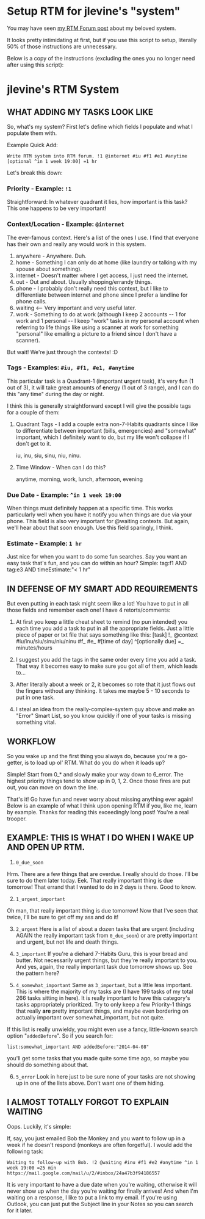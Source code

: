 # Setup RTM for jlevine's "system"

You may have seen [my RTM Forum post](https://www.rememberthemilk.com/forums/tips/18744/) about my beloved system.

It looks pretty intimidating at first, but if you use this script to setup, literally 50% of those instructions are unnecessary.

Below is a copy of the instructions (excluding the ones you no longer need after using this script):

# jlevine's RTM System

## WHAT ADDING MY TASKS LOOK LIKE
So, what's my system? First let's define which fields I populate and what I populate them with.

Example Quick Add:

    Write RTM system into RTM forum. !1 @internet #iu #f1 #e1 #anytime [optional ^in 1 week 19:00] =1 hr

Let's break this down:

### Priority - Example: `!1`
Straightforward: In whatever quadrant it lies, how important is this task? This one happens to be very important!

### Context/Location - Example: `@internet`
The ever-famous context. Here's a list of the ones I use. I find that everyone has their own and really any would work in this system.
1. anywhere - Anywhere. Duh.
2. home - Something I can only do at home (like laundry or talking with my spouse about something).
3. internet - Doesn't matter where I get access, I just need the internet.
4. out - Out and about. Usually shopping/errandy things.
5. phone - I probably don't really need this context, but I like to differentiate between internet and phone since I prefer a landline for phone calls.
6. waiting <-- Very important and very useful later.
7. work - Something to do at work (although I keep 2 accounts -- 1 for work and 1 personal -- I keep "work" tasks in my personal account when referring to life things like using a scanner at work for something "personal" like emailing a picture to a friend since I don't have a scanner).

But wait! We're just through the contexts! :D

### Tags - Examples: `#iu, #f1, #e1, #anytime`
This particular task is a Quadrant-1 (**i**mportant **u**rgent task), it's very **f**un (1 out of 3), it will take great amounts of **e**nergy (1 out of 3 range), and I can do this "any time" during the day or night.

I think this is generally straightforward except I will give the possible tags for a couple of them:

1. Quadrant Tags - I add a couple extra non-7-Habits quadrants since I like to differentiate between important (bills, emergencies) and "somewhat" important, which I definitely want to do, but my life won't collapse if I don't get to it.

    iu, inu, siu, sinu, niu, ninu.

2. Time Window - When can I do this?

    anytime, morning, work, lunch, afternoon, evening

### Due Date - Example: `^in 1 week 19:00`
When things must definitely happen at a specific time. This works particularly well when you have it notify you when things are due via your phone. This field is also very important for @waiting contexts. But again, we'll hear about that soon enough. Use this field sparingly, I think.

### Estimate - Example: `1 hr`
Just nice for when you want to do some fun searches. Say you want an easy task that's fun, and you can do within an hour? Simple:
    tag:f1 AND tag:e3 AND timeEstimate:"< 1 hr"

## IN DEFENSE OF MY SMART ADD REQUIREMENTS
But even putting in each task might seem like a lot! You have to put in all those fields and remember each one! I have 4 retorts/comments:

1. At first you keep a little cheat sheet to remind (no pun intended) you each time you add a task to put in all the appropriate fields. Just a little piece of paper or txt file that says something like this:
  [task] !_ @context #iu/inu/siu/sinu/niu/ninu #f_ #e_ #[time of day] ^[optionally due] =_ minutes/hours

2. I suggest you add the tags in the same order every time you add a task. That way it becomes easy to make sure you got all of them, which leads to...

3. After literally about a week or 2, it becomes so rote that it just flows out the fingers without any thinking. It takes me maybe 5 - 10 seconds to put in one task.

4. I steal an idea from the really-complex-system guy above and make an "Error" Smart List, so you know quickly if one of your tasks is missing something vital.

## WORKFLOW

So you wake up and the first thing you always do, because you're a go-getter, is to load up ol' RTM. What do you do when it loads up?

Simple! Start from 0_* and slowly make your way down to 6_error. The highest priority things tend to show up in 0, 1, 2. Once those fires are put out, you can move on down the line.

That's it! Go have fun and never worry about missing anything ever again! Below is an example of what I think upon opening RTM if you, like me, learn by example. Thanks for reading this exceedingly long post! You're a real trooper.

## EXAMPLE: THIS IS WHAT I DO WHEN I WAKE UP AND OPEN UP RTM.

1. `0_due_soon`

  Hrm. There are a few things that are overdue. I really should do those. I'll be sure to do them later today.
  Eek. That really important thing is due tomorrow!
  That errand that I wanted to do in 2 days is there. Good to know.

2. `1_urgent_important`

  Oh man, that really important thing is due tomorrow! Now that I've seen that twice, I'll be sure to get off my ass and do it!

3. `2_urgent`
  Here is a list of about a dozen tasks that are urgent (including AGAIN the really important task from `0_due_soon`) or are pretty important and urgent, but not life and death things.

4. `3_important`
  If you're a diehard 7-Habits Guru, this is your bread and butter. Not necessarily urgent things, but they're really important to you. And yes, again, the really important task due tomorrow shows up. See the pattern here?

5. `4_somewhat_important`
  Same as `3_important`, but a little less important. This is where the majority of my tasks are (I have 199 tasks of my total 266 tasks sitting in here). It is really important to have this category's tasks appropriately prioritized. Try to only keep a few Priority-1 things that really **are** pretty important things, and maybe even bordering on actually important over somewhat_important, but not quite.

  If this list is really unwieldy, you might even use a fancy, little-known search option "`addedBefore`". So if you search for:

    list:somewhat_important AND addedBefore:"2014-04-08"

  you'll get some tasks that you made quite some time ago, so maybe you should do something about that.

6. `5_error`
  Look in here just to be sure none of your tasks are not showing up in one of the lists above. Don't want one of them hiding.

## I ALMOST TOTALLY FORGOT TO EXPLAIN WAITING
Oops. Luckily, it's simple:

If, say, you just emailed Bob the Monkey and you want to follow up in a week if he doesn't respond (monkeys are often forgetful). I would add the following task:

    Waiting to follow-up with Bob. !2 @waiting #inu #f1 #e2 #anytime ^in 1 week 19:00 =25 min https://mail.google.com/mail/u/2/#inbox/24a47b3f94186557

It is very important to have a due date when you're waiting, otherwise it will never show up when the day you're waiting for finally arrives! And when I'm waiting on a response, I like to put a link to my email. If you're using Outlook, you can just put the Subject line in your Notes so you can search for it later.